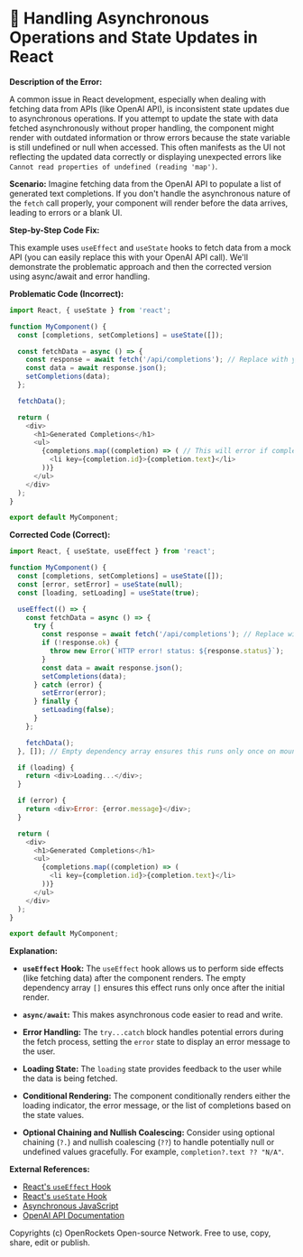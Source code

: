 # 🐞 Handling Asynchronous Operations and State Updates in React


**Description of the Error:**

A common issue in React development, especially when dealing with fetching data from APIs (like OpenAI API), is inconsistent state updates due to asynchronous operations.  If you attempt to update the state with data fetched asynchronously without proper handling, the component might render with outdated information or throw errors because the state variable is still undefined or null when accessed. This often manifests as the UI not reflecting the updated data correctly or displaying unexpected errors like `Cannot read properties of undefined (reading 'map')`.

**Scenario:**  Imagine fetching data from the OpenAI API to populate a list of generated text completions. If you don't handle the asynchronous nature of the `fetch` call properly, your component will render before the data arrives, leading to errors or a blank UI.

**Step-by-Step Code Fix:**

This example uses `useEffect` and `useState` hooks to fetch data from a mock API (you can easily replace this with your OpenAI API call).  We'll demonstrate the problematic approach and then the corrected version using async/await and error handling.


**Problematic Code (Incorrect):**

```javascript
import React, { useState } from 'react';

function MyComponent() {
  const [completions, setCompletions] = useState([]);

  const fetchData = async () => {
    const response = await fetch('/api/completions'); // Replace with your OpenAI API call
    const data = await response.json();
    setCompletions(data);
  };

  fetchData();

  return (
    <div>
      <h1>Generated Completions</h1>
      <ul>
        {completions.map((completion) => ( // This will error if completions is empty
          <li key={completion.id}>{completion.text}</li>
        ))}
      </ul>
    </div>
  );
}

export default MyComponent;
```

**Corrected Code (Correct):**

```javascript
import React, { useState, useEffect } from 'react';

function MyComponent() {
  const [completions, setCompletions] = useState([]);
  const [error, setError] = useState(null);
  const [loading, setLoading] = useState(true);

  useEffect(() => {
    const fetchData = async () => {
      try {
        const response = await fetch('/api/completions'); // Replace with your OpenAI API call
        if (!response.ok) {
          throw new Error(`HTTP error! status: ${response.status}`);
        }
        const data = await response.json();
        setCompletions(data);
      } catch (error) {
        setError(error);
      } finally {
        setLoading(false);
      }
    };

    fetchData();
  }, []); // Empty dependency array ensures this runs only once on mount

  if (loading) {
    return <div>Loading...</div>;
  }

  if (error) {
    return <div>Error: {error.message}</div>;
  }

  return (
    <div>
      <h1>Generated Completions</h1>
      <ul>
        {completions.map((completion) => (
          <li key={completion.id}>{completion.text}</li>
        ))}
      </ul>
    </div>
  );
}

export default MyComponent;
```

**Explanation:**

* **`useEffect` Hook:**  The `useEffect` hook allows us to perform side effects (like fetching data) after the component renders. The empty dependency array `[]` ensures this effect runs only once after the initial render.

* **`async/await`:** This makes asynchronous code easier to read and write.

* **Error Handling:** The `try...catch` block handles potential errors during the fetch process, setting the `error` state to display an error message to the user.

* **Loading State:** The `loading` state provides feedback to the user while the data is being fetched.

* **Conditional Rendering:**  The component conditionally renders either the loading indicator, the error message, or the list of completions based on the state values.

* **Optional Chaining and Nullish Coalescing:**  Consider using optional chaining (`?.`) and nullish coalescing (`??`) to handle potentially null or undefined values gracefully. For example, `completion?.text ?? "N/A"`.


**External References:**

* [React's `useEffect` Hook](https://reactjs.org/docs/hooks-effect.html)
* [React's `useState` Hook](https://reactjs.org/docs/hooks-state.html)
* [Asynchronous JavaScript](https://developer.mozilla.org/en-US/docs/Web/JavaScript/Reference/Statements/async_function)
* [OpenAI API Documentation](https://platform.openai.com/docs/api-reference)


Copyrights (c) OpenRockets Open-source Network. Free to use, copy, share, edit or publish.

